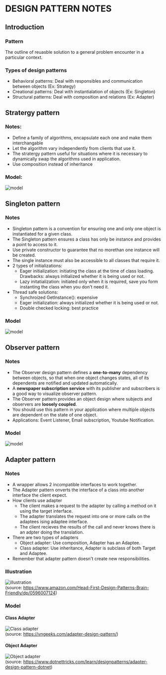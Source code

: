 # DESIGN PATTERN NOTES
## Introduction
### Pattern
The outline of reuasble solution to a general problem encounter in a particular context.
### Types of design patterns
* Behavioral patterns: Deal with responsibles and communication between objects (Ex: Strategy)
* Creational patterns: Deal with instantialation of objects (Ex: Singleton)
* Structural patterns: Deal with composition and relations (Ex: Adapter)  
## Stratergy pattern
### Notes:
  * Define a family of algorithms, encapsulate each one and make them interchangable
  * Let the algorithm vary independently from clients that use it.
  * The stratergy pattern useful for situations where it is necessary to dynamically swap the algorithms used in application.
  * Use composition instead of inheritance
### Model:
![model](https://v1study.com/public/images/article/1550310969_strategy-uml-diagram.png)

## Singleton pattern
### Notes
* Singleton pattern is a convention for ensuring  one and only one object  is instantiated for a given class.
* The Singleton pattern ensures a class has only be instance and provides a point to access to it.
* Use private constructor to guarantee that no morethan one instance will be created. 
* The single instance must also be accessible to all classes that require it.
* 2 types of initializations:
  * Eager initialization: initiating the class at the time of class loading. Drawbacks: always initialized whether it is being used or not.
  * Lazy initatialization: initiated only when it is required, save you form instanting the class when you don't need it.
* Thread safe solutions:
  * Synchroized GetInstance(): expensive 
  * Eager initialization:  always initialized whether it is being used or not.
  * Double checked locking: best practice

### Model 
![model](https://refactoring.guru/images/patterns/diagrams/singleton/structure-en-indexed.png)

## Observer pattern
### Notes 
* The Observer design pattern defines a **one-to-many** dependency between objects, so that when one object changes states, all of its dependents are notified and updated automatically.
* A **newspaper subscription service** with its publisher and subscribers is a good way to visualize observer pattern.
* The Observer pattern provides an object design where subjects and observers are **loosely coupled**.
* You should use this pattern in your application where multiple objects are dependent on the state of one object.
* Applications: Event Listener, Email subscription, Youtube Notification.
### Model
![model](https://www.researchgate.net/profile/Armando_Rene_Narvaez_Contreras/publication/314175216/figure/fig6/AS:467513608806407@1488475338457/Observer-pattern-class-diagram.png)    

## Adapter pattern
### Notes
* A wrapper allows 2 incompatible interfaces to work together.
* The Adapter pattern onverts the interface of a class into another interface the client expect.
* How clients use adapter
  * The client makes a request to the adapter by calling a method on it using the target interface.
  * The adapter translates the request into one or more calls on the adaptees ising adaptee interface.
  * The client recieves the results of the call and never knows there is an adpter doing the translation.
* There are two types of adapters 
  * Object adapter: Use composition, Adapter has an Adaptee.
  * Class adapter: Use inheritance, Adapter is subclass of both Target and Adaptee.
* Remember that adapter pattern doesn't create new responsibilities.
### Illustration
![illustration](https://encrypted-tbn0.gstatic.com/images?q=tbn%3AANd9GcSD6MXYLGxC7SB5SSzujANO4ezBkpw7YsHcbQ&usqp=CAU)\
(source: https://www.amazon.com/Head-First-Design-Patterns-Brain-Friendly/dp/0596007124)
### Model
#### Class Adapter
![Class adapter](https://encrypted-tbn0.gstatic.com/images?q=tbn%3AANd9GcQZHcfcqkH1fKrzoaiwgL7AEctvSGGMGGZGqg&usqp=CAU)\
(source: https://vngeeks.com/adapter-design-pattern/)
#### Object Adapter 
![Object adapter](https://dotnettrickscloud.blob.core.windows.net/img/designpatterns/adapter.png)\
(source: https://www.dotnettricks.com/learn/designpatterns/adapter-design-pattern-dotnet)